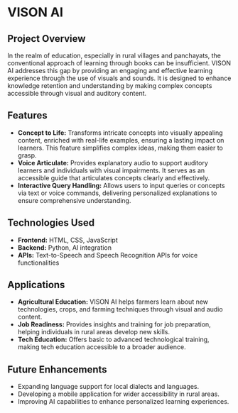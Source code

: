 <h1>VISON AI</h1>

<h2>Project Overview</h2>
<p>In the realm of education, especially in rural villages and panchayats, the conventional approach of learning through books can be insufficient. VISON AI addresses this gap by providing an engaging and effective learning experience through the use of visuals and sounds. It is designed to enhance knowledge retention and understanding by making complex concepts accessible through visual and auditory content.</p>

<h2>Features</h2>
<ul>
  <li><strong>Concept to Life:</strong> Transforms intricate concepts into visually appealing content, enriched with real-life examples, ensuring a lasting impact on learners. This feature simplifies complex ideas, making them easier to grasp.</li>
  <li><strong>Voice Articulate:</strong> Provides explanatory audio to support auditory learners and individuals with visual impairments. It serves as an accessible guide that articulates concepts clearly and effectively.</li>
  <li><strong>Interactive Query Handling:</strong> Allows users to input queries or concepts via text or voice commands, delivering personalized explanations to ensure comprehensive understanding.</li>
</ul>

<h2>Technologies Used</h2>
<ul>
  <li><strong>Frontend:</strong> HTML, CSS, JavaScript</li>
  <li><strong>Backend:</strong> Python, AI integration</li>
  <li><strong>APIs:</strong> Text-to-Speech and Speech Recognition APIs for voice functionalities</li>
</ul>
<h2>Applications</h2>
<ul>
  <li><strong>Agricultural Education:</strong> VISON AI helps farmers learn about new technologies, crops, and farming techniques through visual and audio content.</li>
  <li><strong>Job Readiness:</strong> Provides insights and training for job preparation, helping individuals in rural areas develop new skills.</li>
  <li><strong>Tech Education:</strong> Offers basic to advanced technological training, making tech education accessible to a broader audience.</li>
</ul>

<h2>Future Enhancements</h2>
<ul>
  <li>Expanding language support for local dialects and languages.</li>
  <li>Developing a mobile application for wider accessibility in rural areas.</li>
  <li>Improving AI capabilities to enhance personalized learning experiences.</li>
</ul>
